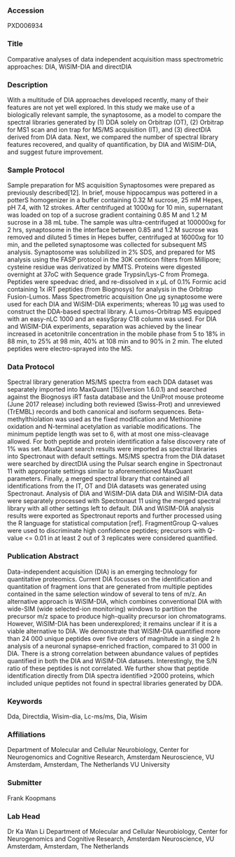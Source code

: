 ### Accession
PXD006934

### Title
Comparative analyses of data independent acquisition mass spectrometric approaches: DIA, WiSIM-DIA and directDIA

### Description
With a multitude of DIA approaches developed recently, many of their features are not yet well explored. In this study we make use of a biologically relevant sample, the synaptosome, as a model to compare the spectral libraries generated by (1) DDA solely on Orbitrap (OT),  (2) Orbitrap for MS1 scan and ion trap for MS/MS acquisition (IT), and (3) directDIA derived from DIA data. Next, we compared the number of spectral library features recovered, and quality of quantification, by DIA and WiSIM-DIA, and suggest future improvement.

### Sample Protocol
Sample preparation for MS acquisition Synaptosomes were prepared as previously described[12]. In brief, mouse hippocampus was pottered in a potterS homogenizer in a buffer containing 0.32 M sucrose, 25 mM Hepes, pH 7.4, with 12 strokes. After centrifuged at 1000xg for 10 min, supernatant was loaded on top of a sucrose gradient containing 0.85 M and 1.2 M sucrose in a 38 mL tube. The sample was ultra-centrifuged at 100000xg for 2 hrs, synaptosome in the interface between 0.85 and 1.2 M sucrose was removed and diluted 5 times in Hepes buffer, centrifuged at 16000xg for 10 min, and the pelleted synaptosome was collected for subsequent MS analysis. Synaptosome was solubilized in 2% SDS, and prepared for MS analysis using the FASP protocol in the 30K centicon filters from Millipore; cysteine residue was derivatized by MMTS. Proteins were digested overnight at 37oC with Sequence grade Trypsin/Lys-C from Promega. Peptides were speedvac dried, and re-dissolved in x µL of 0.1% Formic acid containing 1x iRT peptides (from Biognosys) for analysis in the Orbitrap Fusion-Lumos.  Mass Spectrometric acquisition One µg synaptosome were used for each DIA and WiSIM-DIA experiments; whereas 10 µg was used to construct the DDA-based spectral library. A Lumos-Orbitrap MS equipped with an easy-nLC 1000 and an easySpray C18 column was used. For DIA and WiSIM-DIA experiments, separation was achieved by the linear increased in acetonitrile concentration in the mobile phase from 5 to 18% in 88 min, to 25% at 98 min, 40% at 108 min and to 90% in 2 min. The eluted peptides were electro-sprayed into the MS.

### Data Protocol
Spectral library generation MS/MS spectra from each DDA dataset was separately imported into MaxQuant [15](version 1.6.0.1) and searched against the Biognosys iRT fasta database and the UniProt mouse proteome (June 2017 release) including both reviewed (Swiss-Prot) and unreviewed (TrEMBL) records and both canonical and isoform sequences. Beta-methylthiolation was used as the fixed modification and Methionine oxidation and N-terminal acetylation as variable modifications. The minimum peptide length was set to 6, with at most one miss-cleavage allowed. For both peptide and protein identification a false discovery rate of 1% was set. MaxQuant search results were imported as spectral libraries into Spectronaut with default settings. MS/MS spectra from the DIA dataset were searched by directDIA using the Pulsar search engine in Spectronaut 11 with appropriate settings similar to aforementioned MaxQuant parameters. Finally, a merged spectral library that contained all identifications from the IT, OT and DIA datasets was generated using Spectronaut.  Analysis of DIA and WiSIM-DIA data DIA and WiSIM-DIA data were separately processed with Spectronaut 11 using the merged spectral library with all other settings left to default. DIA and WiSIM-DIA analysis results were exported as  Spectronaut reports and further processed using the R language for statistical computation [ref]. FragmentGroup Q-values were used to discriminate high confidence peptides; precursors with Q-value <= 0.01 in at least 2 out of 3 replicates were considered quantified.

### Publication Abstract
Data-independent acquisition (DIA) is an emerging technology for quantitative proteomics. Current DIA focusses on the identification and quantitation of fragment ions that are generated from multiple peptides contained in the same selection window of several to tens of&#xa0;m/z. An alternative approach is WiSIM-DIA, which combines conventional DIA with wide-SIM (wide selected-ion monitoring) windows to partition the precursor&#xa0;m/z space to produce high-quality precursor ion chromatograms. However, WiSIM-DIA has been underexplored; it remains unclear if it is a viable alternative to DIA. We demonstrate that WiSIM-DIA quantified more than 24&#xa0;000 unique peptides over five orders of magnitude in a single 2 h analysis of a neuronal synapse-enriched fraction, compared to 31&#xa0;000 in DIA. There is a strong correlation between abundance values of peptides quantified in both the DIA and WiSIM-DIA datasets. Interestingly, the S/N ratio of these peptides is not correlated. We further show that peptide identification directly from DIA spectra identified &gt;2000 proteins, which included unique peptides not found in spectral libraries generated by DDA.

### Keywords
Dda, Directdia, Wisim-dia, Lc-ms/ms, Dia, Wisim

### Affiliations
Department of Molecular and Cellular Neurobiology, Center for Neurogenomics and Cognitive Research, Amsterdam Neuroscience, VU Amsterdam, Amsterdam, The Netherlands
VU University

### Submitter
Frank Koopmans

### Lab Head
Dr Ka Wan Li
Department of Molecular and Cellular Neurobiology, Center for Neurogenomics and Cognitive Research, Amsterdam Neuroscience, VU Amsterdam, Amsterdam, The Netherlands


